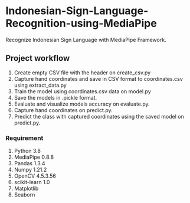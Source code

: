 # Indonesian-Sign-Language-Recognition-using-MediaPipe

Recognize Indonesian Sign Language with MediaPipe Framework.

## Project workflow
1. Create empty CSV file with the header on create_csv.py
2. Capture hand coordinates and save in CSV format to coordinates.csv using extract_data.py
3. Train the model using coordinates.csv data on model.py 
4. Save the models in .pickle format.
5. Evaluate and visualize models accuracy on evaluate.py.
6. Capture hand coordinates on predict.py. 
7. Predict the class with captured coordinates using the saved model on predict.py.

### Requirement
1. Python 3.8
2. MediaPipe 0.8.8
3. Pandas 1.3.4
4. Numpy 1.21.2
5. OpenCV 4.5.3.56
6. scikit-learn 1.0
7. Matplotlib
8. Seaborn 

